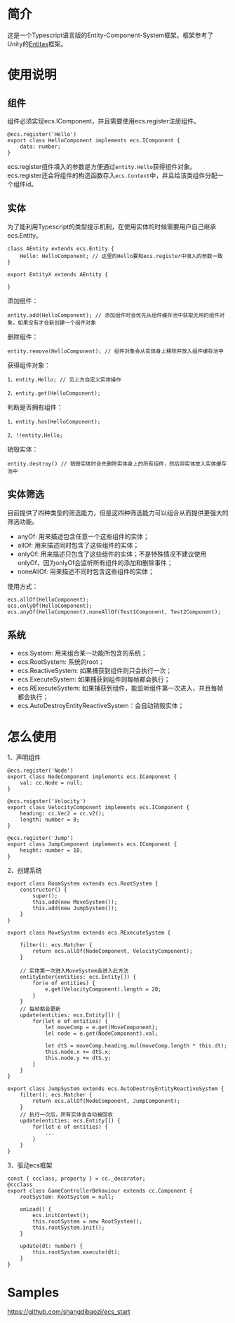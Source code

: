 # 简介
这是一个Typescript语言版的Entity-Component-System框架。框架参考了Unity的[Entitas](https://github.com/sschmid/Entitas-CSharp)框架。

# 使用说明
## 组件
组件必须实现ecs.IComponent，并且需要使用ecs.register注册组件。
```
@ecs.register('Hello')
export class HelloComponent implements ecs.IComponent {
    data: number;
}
```
ecs.register组件填入的参数是方便通过```entity.Hello```获得组件对象。ecs.register还会将组件的构造函数存入```ecs.Context```中，并且给该类组件分配一个组件id。

## 实体
为了能利用Typescript的类型提示机制，在使用实体的时候需要用户自己继承ecs.Entity。
```
class AEntity extends ecs.Entity {
    Hello: HelloComponent; // 这里的Hello要和ecs.register中填入的参数一致
}

export EntityX extends AEntity {

}
```

添加组件：
```
entity.add(HelloComponent); // 添加组件时会优先从组件缓存池中获取无用的组件对象，如果没有才会新创建一个组件对象
```

删除组件：
```
entity.remove(HelloComponent); // 组件对象会从实体身上移除并放入组件缓存池中
```

获得组件对象：
```
1、entity.Hello; // 见上方自定义实体操作

2、entity.get(HelloComponent);
```

判断是否拥有组件：
```
1、entity.has(HelloComponent);

2、!!entity.Hello;
```

销毁实体：
```
entity.destroy() // 销毁实体时会先删除实体身上的所有组件，然后将实体放入实体缓存池中
```

## 实体筛选
目前提供了四种类型的筛选能力，但是这四种筛选能力可以组合从而提供更强大的筛选功能。
- anyOf: 用来描述包含任意一个这些组件的实体；
- allOf: 用来描述同时包含了这些组件的实体；
- onlyOf: 用来描述只包含了这些组件的实体；不是特殊情况不建议使用onlyOf，因为onlyOf会监听所有组件的添加和删除事件；
- noneAllOf: 用来描述不同时包含这些组件的实体；

使用方式：
```
ecs.allOf(HelloComponent);
ecs.onlyOf(HelloComponent);
ecs.anyOf(HelloComponent).noneAllOf(Test1Component, Test2Component);
```

## 系统
- ecs.System: 用来组合某一功能所包含的系统；
- ecs.RootSystem: 系统的root；
- ecs.ReactiveSystem: 如果捕获到组件则只会执行一次；
- ecs.ExecuteSystem: 如果捕获到组件则每帧都会执行；
- ecs.RExecuteSystem: 如果捕获到组件，能监听组件第一次进入，并且每帧都会执行；
- ecs.AutoDestroyEntityReactiveSystem：会自动销毁实体；

# 怎么使用
1、声明组件
```
@ecs.register('Node')
export class NodeComponent implements ecs.IComponent {
    val: cc.Node = null;
}

@ecs.reigster('Velocity')
export class VelocityComponent implements ecs.IComponent {
    heading: cc.Vec2 = cc.v2();
    length: number = 0;
}

@ecs.register('Jump')
export class JumpComponent implements ecs.IComponent {
    height: number = 10;
}
```

2、创建系统
```
export class RoomSystem extends ecs.RootSystem {
    constructor() {
        super();
        this.add(new MoveSystem());
        this.add(new JumpSystem());
    }
}

export class MoveSystem extends ecs.RExecuteSystem {

    filter(): ecs.Matcher {
        return ecs.allOf(NodeComponent, VelocityComponent);
    }

    // 实体第一次进入MoveSystem会进入此方法
    entityEnter(entities: ecs.Entity[]) {
        for(e of entities) {
            e.get(VelocityComponent).length = 20;
        }
    }
    // 每帧都会更新
    update(entities: ecs.Entity[]) {
        for(let e of entities) {
            let moveComp = e.get(MoveComponent);
            lel node = e.get(NodeComponent).val;

            let dtS = moveComp.heading.mul(moveComp.length * this.dt);
            this.node.x += dtS.x;
            this.node.y += dtS.y;
        }
    }
}

export class JumpSystem extends ecs.AutoDestroyEntityReactiveSystem {
    filter(): ecs.Matcher {
        return ecs.allOf(NodeComponent, JumpComponent);
    }
    // 执行一次后，所有实体会自动被回收
    update(entities: ecs.Entity[]) {
        for(let e of entities) {
            ...
        }
    }
}
```

3、驱动ecs框架
```
const { ccclass, property } = cc._decorator;
@ccclass
export class GameControllerBehaviour extends cc.Component {
    rootSystem: RootSystem = null;

    onLoad() {
        ecs.initContext();
        this.rootSystem = new RootSystem();
        this.rootSystem.init();
    }

    update(dt: number) {
        this.rootSystem.execute(dt);
    }
}

```

# Samples
https://github.com/shangdibaozi/ecs_start

